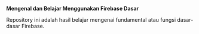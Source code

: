 <b>Mengenal dan Belajar Menggunakan Firebase Dasar</b>

Repository ini adalah hasil belajar mengenai fundamental atau fungsi dasar-dasar Firebase.
